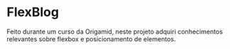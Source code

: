 # FlexBlog

Feito durante um curso da Origamid, neste projeto adquiri conhecimentos relevantes sobre flexbox e posicionamento de elementos.
